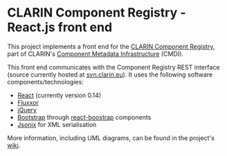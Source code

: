 # CLARIN Component Registry - React.js front end

This project implements a front end for the [CLARIN Component Registry](https://catalog.clarin.eu/ds/ComponentRegistry), part of CLARIN's [Component Metadata Infrastructure](https://www.clarin.eu/cmdi) (CMDI).

This front end communicates with the Component Registry REST interface (source currently hosted at [svn.clarin.eu](https://svn.clarin.eu/ComponentRegistry)). It uses the following software components/technologies:

- [React](https://facebook.github.io/react/) (currently version 0.14)
- [Fluxxor](http://www.fluxxor.com)
- [jQuery](http://www.jquery.com)
- [Bootstrap](http://getbootstrap.com/) through [react-boostrap](https://react-bootstrap.github.io) components
- [Jsonix](https://github.com/highsource/jsonix) for XML serialisation

More information, including UML diagrams, can be found in the project's [wiki](../../wiki).
